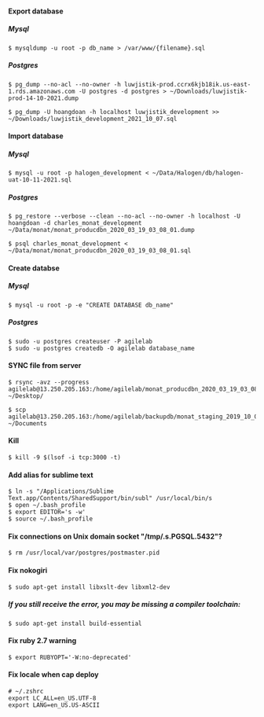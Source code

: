#### Export database
##### Mysql
```
$ mysqldump -u root -p db_name > /var/www/{filename}.sql
```
##### Postgres
```
$ pg_dump --no-acl --no-owner -h luwjistik-prod.ccrx6kjb18ik.us-east-1.rds.amazonaws.com -U postgres -d postgres > ~/Downloads/luwjistik-prod-14-10-2021.dump
```
```
$ pg_dump -U hoangdoan -h localhost luwjistik_development >> ~/Downloads/luwjistik_development_2021_10_07.sql
```
#### Import database
##### Mysql
```
$ mysql -u root -p halogen_development < ~/Data/Halogen/db/halogen-uat-10-11-2021.sql
```
##### Postgres
```
$ pg_restore --verbose --clean --no-acl --no-owner -h localhost -U hoangdoan -d charles_monat_development ~/Data/monat/monat_producdbn_2020_03_19_03_08_01.dump
```
```
$ psql charles_monat_development < ~/Data/monat/monat_producdbn_2020_03_19_03_08_01.sql
```
#### Create databse
##### Mysql
```
$ mysql -u root -p -e "CREATE DATABASE db_name"
```
##### Postgres
```
$ sudo -u postgres createuser -P agilelab
$ sudo -u postgres createdb -O agilelab database_name
```
#### SYNC file from server
```
$ rsync -avz --progress agilelab@13.250.205.163:/home/agilelab/monat_producdbn_2020_03_19_03_08_01.zip ~/Desktop/

$ scp agilelab@13.250.205.163:/home/agilelab/backupdb/monat_staging_2019_10_04_03_24_01.zip ~/Documents
```
#### Kill
```
$ kill -9 $(lsof -i tcp:3000 -t)
```
#### Add alias for sublime text
```
$ ln -s "/Applications/Sublime Text.app/Contents/SharedSupport/bin/subl" /usr/local/bin/s
$ open ~/.bash_profile
$ export EDITOR='s -w'
$ source ~/.bash_profile
```
#### Fix connections on Unix domain socket "/tmp/.s.PGSQL.5432"?
```
$ rm /usr/local/var/postgres/postmaster.pid
```
#### Fix nokogiri
```
$ sudo apt-get install libxslt-dev libxml2-dev
```
##### If you still receive the error, you may be missing a compiler toolchain:
```
$ sudo apt-get install build-essential
```
#### Fix ruby 2.7 warning
```
$ export RUBYOPT='-W:no-deprecated'
```
#### Fix locale when cap deploy
```
# ~/.zshrc
export LC_ALL=en_US.UTF-8
export LANG=en_US.US-ASCII
```

